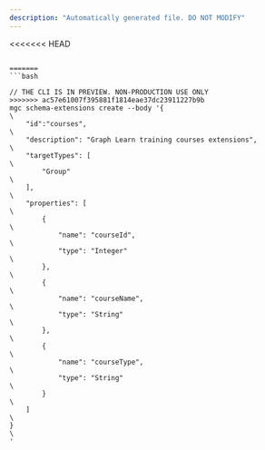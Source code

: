 ```yaml
---
description: "Automatically generated file. DO NOT MODIFY"
---
```


<<<<<<< HEAD
```cli

=======
```bash

// THE CLI IS IN PREVIEW. NON-PRODUCTION USE ONLY
>>>>>>> ac57e61007f395881f1814eae37dc23911227b9b
mgc schema-extensions create --body '{\
    "id":"courses",\
    "description": "Graph Learn training courses extensions",\
    "targetTypes": [\
        "Group"\
    ],\
    "properties": [\
        {\
            "name": "courseId",\
            "type": "Integer"\
        },\
        {\
            "name": "courseName",\
            "type": "String"\
        },\
        {\
            "name": "courseType",\
            "type": "String"\
        }\
    ]\
}\
'

```